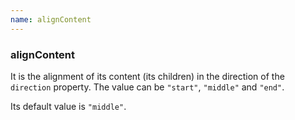 ```yaml
---
name: alignContent
---
```


### alignContent

It is the alignment of its content (its children) in the direction of the `direction` property. The value can be `"start"`, `"middle"` and `"end"`.

Its default value is `"middle"`.
